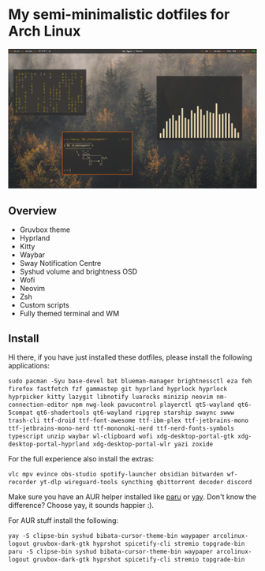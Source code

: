 # My semi-minimalistic dotfiles for Arch Linux

![Screenshot1](assets/2025-06-16-221406_hyprshot.png)

## Overview
- Gruvbox theme
- Hyprland
- Kitty
- Waybar
- Sway Notification Centre
- Syshud volume and brightness OSD
- Wofi
- Neovim
- Zsh
- Custom scripts
- Fully themed terminal and WM

## Install
Hi there, if you have just installed these dotfiles, please install the following applications:

```shell
sudo pacman -Syu base-devel bat blueman-manager brightnessctl eza feh firefox fastfetch fzf gammastep git hyprland hyprlock hyprlock hyprpicker kitty lazygit libnotify luarocks minizip neovim nm-connection-editor npm nwg-look pavucontrol playerctl qt5-wayland qt6-5compat qt6-shadertools qt6-wayland ripgrep starship swaync swww trash-cli ttf-droid ttf-font-awesome ttf-ibm-plex ttf-jetbrains-mono ttf-jetbrains-mono-nerd ttf-mononoki-nerd ttf-nerd-fonts-symbols typescript unzip waybar wl-clipboard wofi xdg-desktop-portal-gtk xdg-desktop-portal-hyprland xdg-desktop-portal-wlr yazi zoxide
```

For the full experience also install the extras:
```shell 
vlc mpv evince obs-studio spotify-launcher obsidian bitwarden wf-recorder yt-dlp wireguard-tools syncthing qbittorrent decoder discord
```

Make sure you have an AUR helper installed like [paru](https://github.com/Morganamilo/paru?tab=readme-ov-file#installation) or [yay](https://github.com/Jguer/yay?tab=readme-ov-file#installation). Don't know the difference? Choose yay, it sounds happier :).

For AUR stuff install the following:
```shell
yay -S clipse-bin syshud bibata-cursor-theme-bin waypaper arcolinux-logout gruvbox-dark-gtk hyprshot spicetify-cli stremio topgrade-bin
paru -S clipse-bin syshud bibata-cursor-theme-bin waypaper arcolinux-logout gruvbox-dark-gtk hyprshot spicetify-cli stremio topgrade-bin
```

